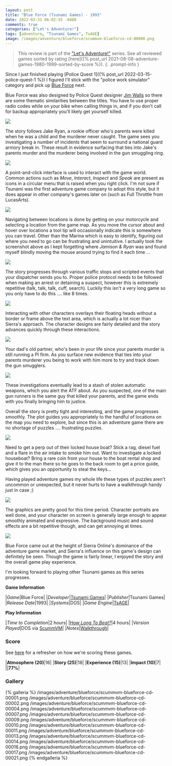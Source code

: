 ```yaml
---
layout: post
title: "Blue Force (Tsunami Games) - 1993"
date: 2022-03-31 06:02:55 -0400
comments: true
categories: ["Let's Adventure!"]
tags: [adventure, "Tsunami Games", TsAGE]
image: /images/adventure/blueforce/scummvm-blueforce-cd-00000.png
---
```

> This review is part of the ["Let's Adventure!"](https://www.alexbevi.com/categories/let-s-adventure/) series. See all reviewed games sorted by rating [here]({% post_url 2021-08-08-adventure-games-1980-1999-sorted-by-score %}).
{: .prompt-info }

Since I just finished playing [Police Quest 1]({% post_url 2022-03-15-police-quest-1 %}) I figured I'll stick with the "police work simulator" category and pick up [Blue Force](https://en.wikipedia.org/wiki/Blue_Force) next.

Blue Force was also designed by Police Quest designer [Jim Walls](https://en.wikipedia.org/wiki/Jim_Walls) so there are some thematic similarities between the titles. You have to use proper radio codes while on your bike when calling things in, and if you don't call for backup appropriately you'll likely get yourself killed.

![](/images/adventure/blueforce/scummvm-blueforce-cd-00003.png)


The story follows Jake Ryan, a rookie officer who's parents were killed when he was a child and the murderer never caught. The game sees you investigating a number of incidents that seem to surround a national guard armory break in. These result in evidence surfacing that ties into Jake's parents murder and the murderer being involved in the gun smuggling ring.

![](/images/adventure/blueforce/scummvm-blueforce-cd-00006.png)

A point-and-click interface is used to interact with the game world. Common actions such as _Move_, _Interact_, _Inspect_ and _Speak_ are present as icons in a circular menu that is raised when you right click. I'm not sure if Tsunami was the first adventure game company to adopt this style, but it does appear in other company's games later on (such as Full Throttle from LucasArts).

![](/images/adventure/blueforce/scummvm-blueforce-cd-00019.png)

Navigating between locations is done by getting on your motorcycle and selecting a location from the game map. As you move the cursor about and hover over locations a tool tip will occasionally indicate this is somewhere you can travel. Other than the Marina which is easy to identify, figuring out where you need to go can be frustrating and unintuitive. I actually took the screenshot above as I kept forgetting where _Jamison & Ryan_ was and found myself blindly moving the mouse around trying to find it each time ...

![](/images/adventure/blueforce/scummvm-blueforce-cd-00008.png)

The story progresses through various traffic stops and scripted events that your dispatcher sends you to. Proper police protocol needs to be followed when making an arrest or detaining a suspect, however this is extremely repetitive (talk, talk, talk, cuff, search). Luckily this isn't a very long game so you only have to do this .... like 8 times.

![](/images/adventure/blueforce/scummvm-blueforce-cd-00012.png)

Interacting with other characters overlays their floating heads without a border or frame above the text area, which is actually a lot nicer than Sierra's approach. The character designs are fairly detailed and the story advances quickly through these interactions.

![](/images/adventure/blueforce/scummvm-blueforce-cd-00015.png)

Your dad's old partner, who's been in your life since your parents murder is still running a PI firm. As you surface new evidence that ties into your parents murderer you being to work with him more to try and track down the gun smugglers.

![](/images/adventure/blueforce/scummvm-blueforce-cd-00018.png)

These investigations eventually lead to a stash of stolen automatic weapons, which you alert the ATF about. As you suspected, one of the main gun runners is the same guy that killed your parents, and the game ends with you finally bringing him to justice.

Overall the story is pretty tight and interesting, and the game progresses smoothly. The plot guides you appropriately to the handful of locations on the map you need to explore, but since this is an adventure game there are no shortage of puzzles .... frustrating puzzles.

![](/images/adventure/blueforce/scummvm-blueforce-cd-00020.png)

Need to get a perp out of their locked house boat? Stick a rag, diesel fuel and a flare in the air intake to smoke him out. Want to investigate a locked houseboat? Bring a rare coin from your house to the boat rental shop and give it to the man there so he goes to the back room to get a price guide, which gives you an opportunity to steal the keys...

Having played adventure games my whole life these types of puzzles aren't uncommon or unexpected, but it never hurts to have a walkthrough handy just in case ;)

![](/images/adventure/blueforce/scummvm-blueforce-cd-00005.png)

The graphics are pretty good for this time period. Character portraits are well done, and your character on screen is generally large enough to appear smoothly animated and expressive. The background music and sound effects are a bit repetitive though, and can get annoying at times.

![](/images/adventure/blueforce/scummvm-blueforce-cd-00022.png)

Blue Force came out at the height of Sierra Online's dominance of the adventure game market, and Sierra's influence on this game's design can definitely be seen. Though the game is fairly linear, I enjoyed the story and the overall game play experience.

I'm looking forward to playing other Tsunami games as this series progresses.

**Game Information**

|*Game*|Blue Force|
|*Developer*|[Tsunami Games](https://en.wikipedia.org/wiki/Tsunami_Games)|
|*Publisher*|Tsunami Games|
|*Release Date*|1993|
|*Systems*|DOS|
|*Game Engine*|[TsAGE](https://wiki.scummvm.org/index.php?title=TsAGE)|

**Play Information**

|*Time to Completion*|2 hours|
|*[How Long To Beat?](https://howlongtobeat.com/game?id=1205)*|4 hours|
|*Version Played*|DOS via [ScummVM](https://www.scummvm.org/)|
|*Notes*|[Walkthrough](https://www.walkthroughking.com/text/blueforce.aspx)|

### Score

See [here](https://www.alexbevi.com/blog/2021/07/28/adventure-games-1980-1999/#scoring) for a refresher on how we're scoring these games.

|**Atmosphere (20)**|16|
|**Story (25)**|18|
|**Experience (15)**|13|
|**Impact (10)**|7|
||**77%**|

### Gallery
{% galleria %}
/images/adventure/blueforce/scummvm-blueforce-cd-00001.png
/images/adventure/blueforce/scummvm-blueforce-cd-00002.png
/images/adventure/blueforce/scummvm-blueforce-cd-00004.png
/images/adventure/blueforce/scummvm-blueforce-cd-00007.png
/images/adventure/blueforce/scummvm-blueforce-cd-00009.png
/images/adventure/blueforce/scummvm-blueforce-cd-00010.png
/images/adventure/blueforce/scummvm-blueforce-cd-00011.png
/images/adventure/blueforce/scummvm-blueforce-cd-00013.png
/images/adventure/blueforce/scummvm-blueforce-cd-00014.png
/images/adventure/blueforce/scummvm-blueforce-cd-00016.png
/images/adventure/blueforce/scummvm-blueforce-cd-00017.png
/images/adventure/blueforce/scummvm-blueforce-cd-00021.png
{% endgalleria %}